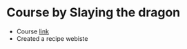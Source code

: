 # Course by Slaying the dragon

- Course [link](https://www.youtube.com/watch?v=j5Oh3EawGkM)
- Created a recipe webiste
